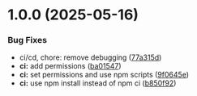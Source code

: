# 1.0.0 (2025-05-16)


### Bug Fixes

* ci/cd, chore: remove debugging ([77a315d](https://github.com/DavidHuhmann/personal-website/commit/77a315db58da9d812e1e5e825d36ef5cf4471152))
* **ci:** add permissions ([ba01547](https://github.com/DavidHuhmann/personal-website/commit/ba01547e9b7bec1a1954ff90c38c5d34a716596c))
* **ci:** set permissions and use npm scripts ([9f0645e](https://github.com/DavidHuhmann/personal-website/commit/9f0645ec62487d77bbbed61ed1fc1951f6eb2ead))
* **ci:** use npm install instead of npm ci ([b850f92](https://github.com/DavidHuhmann/personal-website/commit/b850f928dcd2f809e008c592ef803181c60947c7))
